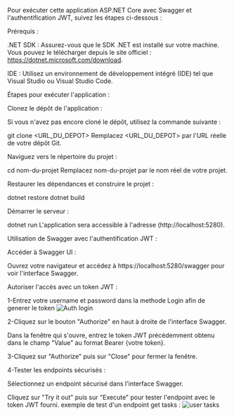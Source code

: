 Pour exécuter cette application ASP.NET Core avec Swagger et l'authentification JWT, suivez les étapes ci-dessous :

Prérequis :

.NET SDK : Assurez-vous que le SDK .NET est installé sur votre machine. Vous pouvez le télécharger depuis le site officiel : https://dotnet.microsoft.com/download.

IDE : Utilisez un environnement de développement intégré (IDE) tel que Visual Studio ou Visual Studio Code.

Étapes pour exécuter l'application :

Clonez le dépôt de l'application :

Si vous n'avez pas encore cloné le dépôt, utilisez la commande suivante :

git clone <URL_DU_DEPOT>
Remplacez <URL_DU_DEPOT> par l'URL réelle de votre dépôt Git.

Naviguez vers le répertoire du projet :

cd nom-du-projet
Remplacez nom-du-projet par le nom réel de votre projet.

Restaurer les dépendances et construire le projet :

dotnet restore
dotnet build


Démarrer le serveur :

dotnet run
L'application sera accessible à l'adresse (http://localhost:5280).

Utilisation de Swagger avec l'authentification JWT :

Accéder à Swagger UI :

Ouvrez votre navigateur et accédez à https://localhost:5280/swagger pour voir l'interface Swagger.

Autoriser l'accès avec un token JWT :

1-Entrez votre username et password dans la methode Login afin de generer le token
![Auth login](https://github.com/user-attachments/assets/251b4f10-566c-4c1f-802d-d36bc69d94e7)


2-Cliquez sur le bouton "Authorize" en haut à droite de l'interface Swagger.

Dans la fenêtre qui s'ouvre, entrez le token JWT précédemment obtenu dans le champ "Value" au format  Bearer {votre token}.

3-Cliquez sur "Authorize" puis sur "Close" pour fermer la fenêtre.

4-Tester les endpoints sécurisés :

Sélectionnez un endpoint sécurisé dans l'interface Swagger.

Cliquez sur "Try it out" puis sur "Execute" pour tester l'endpoint avec le token JWT fourni.
exemple de test d'un endpoint get tasks : ![user tasks](https://github.com/user-attachments/assets/7642e638-a561-47e7-b51f-d4341ec377bf)
